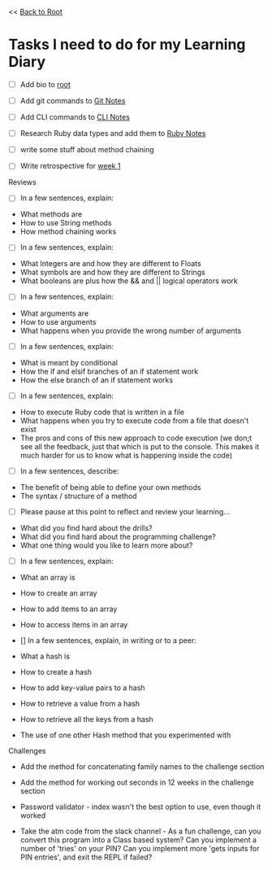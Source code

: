<< [Back to Root](README.md)

# Tasks I need to do for my Learning Diary

- [ ] Add bio to [root](README.md)
- [ ] Add git commands to [Git Notes](notes/git/README.md)
- [ ] Add CLI commands to [CLI Notes](notes/CLI/README.md)
- [ ] Research Ruby data types and add them to [Ruby Notes](notes/Ruby/README.md)
- [ ] write some stuff about method chaining
- [ ] Write retrospective for [week 1](Diary/module1/README.md)   





Reviews
- [ ] In a few sentences, explain:
- What methods are
- How to use String methods
- How method chaining works

- [ ] In a few sentences, explain:
- What Integers are and how they are different to Floats
- What symbols are and how they are different to Strings
- What booleans are plus how the && and || logical operators work

- [ ] In a few sentences, explain:
- What arguments are
- How to use arguments
- What happens when you provide the wrong number of arguments

- [ ] In a few sentences, explain:
- What is meant by conditional
- How the if and elsif branches of an if statement work
- How the else branch of an if statement works

- [ ] In a few sentences, explain:
- How to execute Ruby code that is written in a file
- What happens when you try to execute code from a file that doesn't exist
- The pros and cons of this new approach to code execution (we don;t see all the feedback, just that which is put to the console. This makes it much harder for us to know what is happening inside the code)

- [ ] In a few sentences, describe:
- The benefit of being able to define your own methods
- The syntax / structure of a method

- [ ] Please pause at this point to reflect and review your learning...
- What did you find hard about the drills?
- What did you find hard about the programming challenge?
- What one thing would you like to learn more about?

- [ ] In a few sentences, explain:
- What an array is
- How to create an array
- How to add items to an array
- How to access items in an array

- [] In a few sentences, explain, in writing or to a peer:
- What a hash is
- How to create a hash
- How to add key-value pairs to a hash
- How to retrieve a value from a hash
- How to retrieve all the keys from a hash
- The use of one other Hash method that you experimented with

Challenges
- Add the method for concatenating family names to the challenge section
- Add the method for working out seconds in 12 weeks in the challenge section

- Password validator - index wasn't the best option to use, even though it worked

- Take the atm code from the slack channel - 
As a fun challenge, can you convert this program into a Class based system?
Can you implement a number of 'tries' on your PIN?
Can you implement more 'gets inputs for PIN entries', and exit the REPL if failed?